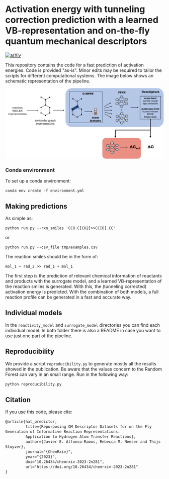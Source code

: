 # Activation energy with tunneling correction prediction with a learned VB-representation and on-the-fly quantum mechanical descriptors

[![arXiv](https://img.shields.io/badge/arXiv-2312.13136-b31b1b.svg)](https://doi.org/10.26434/chemrxiv-2023-2n281)

This repository contains the code for a fast prediction of activation energies. Code is provided "as-is". Minor edits may be required to tailor the scripts for different computational systems. 
The image below shows an schematic representation of the pipeline. 

![](toc.png)

### Conda environment

To set up a conda environment:

```
conda env create -f environment.yml
```

## Making predictions
As simple as:

```
python run.py --rxn_smiles 'CCO.C[CH2]>>CC[O].CC'
```

or

```
python run.py --csv_file tmp/examples.csv
```

The reaction smiles should be in the form of:

```
mol_1 + rad_2 >> rad_1 + mol_1
```

The first step is the prediction of relevant chemical information of reactants and products with the surrogate model, and a
learned VB-representation of the reaction smiles is generated. With this, the (tunneling corrected) activation energy is predicted. With the 
combination of both models, a full reaction profile can be generated in a fast and accurate way.

## Individual models
In the `reactivity_model` and `surrogate_model` directories you can find each individual model. In both folder there is also a README in case you want 
to use just one part of the pipeline.

## Reproducibility
We provide a script `reproducibility.py` to generate mostly all the results showed in the publication. Be aware that the values concern to the Random Forest can vary in an small range. Run in the following way:

```python
python reproducibility.py
```

## Citation
If you use this code, please cite:

```
@article{hat_predictor,
         title={Repurposing QM Descriptor Datasets for on the Fly Generation of Informative Reaction Representations: 
         Application to Hydrogen Atom Transfer Reactions}, 
         author={Javier E. Alfonso-Ramos, Rebecca M. Neeser and Thijs Stuyver},
         journal="{ChemRxiv}",
         year="{2023}",
         doi="10.26434/chemrxiv-2023-2n281",
         url="https://doi.org/10.26434/chemrxiv-2023-2n281"
}
```
